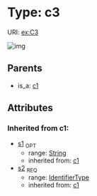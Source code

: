 
# Type: c3




URI: [ex:C3](http://example.org/mappings/C3)


![img](http://yuml.me/diagram/nofunky;dir:TB/class/\[C1]^-\[C3&#124;s1(i):string%20%3F;s2(i):identifier_type])

## Parents

 *  is_a: [c1](c1.md)

## Attributes


### Inherited from c1:

 * [s1](s1.md)  <sub>OPT</sub>
    * range: [String](type/String.md)
    * inherited from: [c1](c1.md)
 * [s2](s2.md)  <sub>REQ</sub>
    * range: [IdentifierType](type/IdentifierType.md)
    * inherited from: [c1](c1.md)
